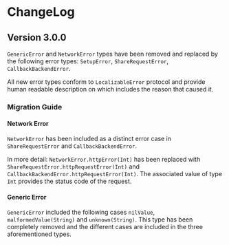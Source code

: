 # ChangeLog

## Version 3.0.0

`GenericError` and `NetworkError` types have been removed and replaced by the following error types: `SetupError`, `ShareRequestError`, `CallbackBackendError`. 

All new error types conform to `LocalizableError` protocol and provide human readable description on which includes the reason that caused it.

### Migration Guide

#### Network Error
`NetworkError` has been included as a distinct error case in `ShareRequestError` and `CallbackBackendError`.

In more detail:
`NetworkError.httpError(Int)` has been replaced with `ShareRequestError.httpRequestError(Int)` and `CallbackBackendError.httpRequestError(Int)`. The associated value of type `Int` provides the status code of the request.

#### Generic Error
`GenericError` included the following cases `nilValue`, `malformedValue(String)` and `unknown(String)`. This type has been completely removed and the different cases are included in the three aforementioned types.